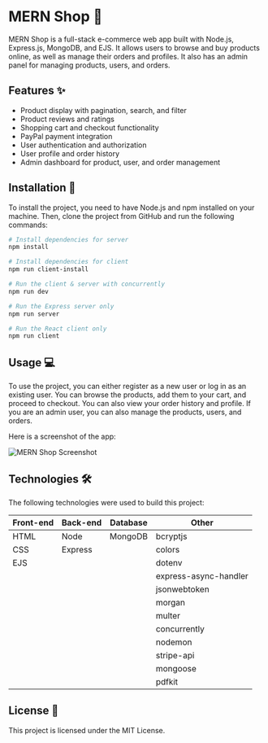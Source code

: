 ##
# MERN Shop :shopping_cart:

MERN Shop is a full-stack e-commerce web app built with Node.js, Express.js, MongoDB, and EJS. It allows users to browse and buy products online, as well as manage their orders and profiles. It also has an admin panel for managing products, users, and orders.

## Features :sparkles:

- Product display with pagination, search, and filter
- Product reviews and ratings
- Shopping cart and checkout functionality
- PayPal payment integration
- User authentication and authorization
- User profile and order history
- Admin dashboard for product, user, and order management

## Installation :wrench:

To install the project, you need to have Node.js and npm installed on your machine. Then, clone the project from GitHub and run the following commands:

```bash
# Install dependencies for server
npm install

# Install dependencies for client
npm run client-install

# Run the client & server with concurrently
npm run dev

# Run the Express server only
npm run server

# Run the React client only
npm run client
```

## Usage :computer:

To use the project, you can either register as a new user or log in as an existing user. You can browse the products, add them to your cart, and proceed to checkout. You can also view your order history and profile. If you are an admin user, you can also manage the products, users, and orders.

Here is a screenshot of the app:

![MERN Shop Screenshot](https://drive.google.com/uc?export=view&id=1oJk-qIIa2tPs1dOpra6upvOTjfKIgJSi)

## Technologies :hammer_and_wrench:

The following technologies were used to build this project:

| Front-end | Back-end | Database | Other |
|-----------|----------|----------|-------|
| HTML      | Node     | MongoDB  | bcryptjs |
| CSS       | Express  |          | colors |
| EJS       |          |          | dotenv |
|           |          |          | express-async-handler |
|           |          |          | jsonwebtoken |
|           |          |          | morgan |
|           |          |          | multer |
|           |          |          | concurrently |
|           |          |          | nodemon |
|           |          |          | stripe-api |
|           |          |          | mongoose |
|           |          |          | pdfkit |

## License :page_facing_up:

This project is licensed under the MIT License.
